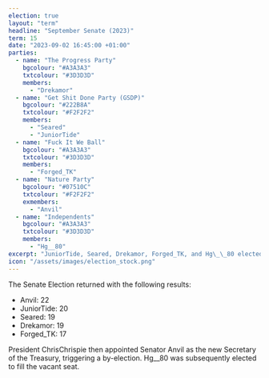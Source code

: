```yaml
---
election: true
layout: "term"
headline: "September Senate (2023)"
term: 15
date: "2023-09-02 16:45:00 +01:00"
parties:
  - name: "The Progress Party"
    bgcolour: "#A3A3A3"
    txtcolour: "#3D3D3D"
    members:
      - "Drekamor"
  - name: "Get Shit Done Party (GSDP)"
    bgcolour: "#222B8A"
    txtcolour: "#F2F2F2"
    members:
      - "Seared"
      - "JuniorTide"
  - name: "Fuck It We Ball"
    bgcolour: "#A3A3A3"
    txtcolour: "#3D3D3D"
    members:
      - "Forged_TK"
  - name: "Nature Party"
    bgcolour: "#07510C"
    txtcolour: "#F2F2F2"
    exmembers:
      - "Anvil"
  - name: "Independents"
    bgcolour: "#A3A3A3"
    txtcolour: "#3D3D3D"
    members:
      - "Hg__80"
excerpt: "JuniorTide, Seared, Drekamor, Forged_TK, and Hg\_\_80 elected to the Senate."
icon: "/assets/images/election_stock.png"
---
```

The Senate Election returned with the following results:

- Anvil: 22
- JuniorTide: 20
- Seared: 19
- Drekamor: 19
- Forged_TK: 17

President ChrisChrispie then appointed Senator Anvil as the new Secretary of the Treasury, triggering a by-election. Hg\_\_80 was subsequently elected to fill the vacant seat.
